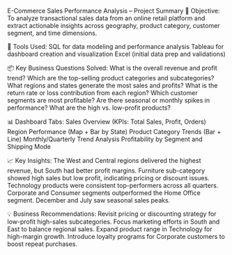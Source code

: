 E-Commerce Sales Performance Analysis – Project Summary
📌 Objective:
To analyze transactional sales data from an online retail platform and extract actionable insights across geography, product category, customer segment, and time dimensions.

🔧 Tools Used:
SQL for data modeling and performance analysis
Tableau for dashboard creation and visualization
Excel (initial data prep and validations)

📦 Key Business Questions Solved:
What is the overall revenue and profit trend?
Which are the top-selling product categories and subcategories?
What regions and states generate the most sales and profits?
What is the return rate or loss contribution from each region?
Which customer segments are most profitable?
Are there seasonal or monthly spikes in performance?
What are the high vs. low-profit products?

📊 Dashboard Tabs:
Sales Overview (KPIs: Total Sales, Profit, Orders)
Region Performance (Map + Bar by State)
Product Category Trends (Bar + Line)
Monthly/Quarterly Trend Analysis
Profitability by Segment and Shipping Mode

📈 Key Insights:
The West and Central regions delivered the highest revenue, but South had better profit margins.
Furniture sub-category showed high sales but low profit, indicating pricing or discount issues.
Technology products were consistent top-performers across all quarters.
Corporate and Consumer segments outperformed the Home Office segment.
December and July saw seasonal sales peaks.

💡 Business Recommendations:
Revisit pricing or discounting strategy for low-profit high-sales subcategories.
Focus marketing efforts in South and East to balance regional sales.
Expand product range in Technology for high-margin growth.
Introduce loyalty programs for Corporate customers to boost repeat purchases.
